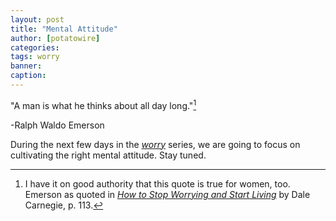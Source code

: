 ```yaml
---
layout: post
title: "Mental Attitude"
author: [potatowire]
categories: 
tags: worry
banner: 
caption: 
---
```


"A man is what he thinks about all day long."[^1]

-Ralph Waldo Emerson

During the next few days in the [*worry*][2] series, we are going to focus on cultivating the right mental attitude. Stay tuned.

[^1]:	I have it on good authority that this quote is true for women, too. Emerson as quoted in [*How to Stop Worrying and Start Living*][1] by Dale Carnegie, p. 113.

[1]:	https://www.amazon.com/dp/0671733354/?tag=potatowire-20
[2]:	https://with.thegra.in/archive?search=worry